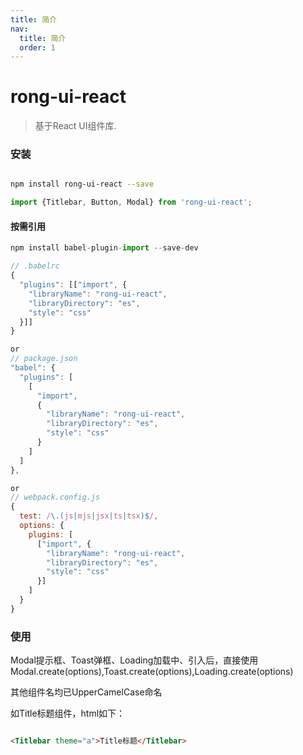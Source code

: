 ```yaml
---
title: 简介
nav:
  title: 简介
  order: 1
---
```


# rong-ui-react

> 基于React UI组件库.


### 安装

```bash

npm install rong-ui-react --save

```


```js
import {Titlebar, Button, Modal} from 'rong-ui-react';
```

#### 按需引用

```js
npm install babel-plugin-import --save-dev

// .babelrc
{
  "plugins": [["import", {
    "libraryName": "rong-ui-react",
    "libraryDirectory": "es",
    "style": "css"
  }]]
}

or 
// package.json
"babel": {
  "plugins": [
    [
      "import",
      {
        "libraryName": "rong-ui-react",
        "libraryDirectory": "es",
        "style": "css"
      }
    ]
  ]
},

or
// webpack.config.js
{
  test: /\.(js|mjs|jsx|ts|tsx)$/,
  options: {
    plugins: [
      ["import", {
        "libraryName": "rong-ui-react",
        "libraryDirectory": "es",
        "style": "css"
      }]
    ]
  }
}
```


### 使用

Modal提示框、Toast弹框、Loading加载中、引入后，直接使用Modal.create(options),Toast.create(options),Loading.create(options)

其他组件名均已UpperCamelCase命名

如Title标题组件，html如下：

```html

<Titlebar theme="a">Title标题</Titlebar>

```
